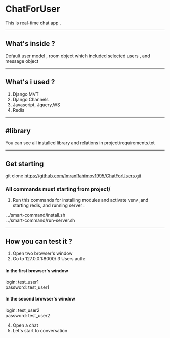 # ChatForUser

This is real-time chat app .

________________________________________________________________

## What's inside ?

Default user model , room object which included selected users , and message object
________________________________________________________________

## What's i used ?

1. Django MVT
2. Django Channels
3. Javascript, Jquery,WS
4. Redis
________________________________________________________________
## #library

You can see all installed library and relations in project/requirements.txt

________________________________________________________________

## Get starting

git clone https://github.com/ImranRahimov1995/ChatForUsers.git


### All commands must starting from project/

1. Run this commands for installing modules and activate venv ,and starting redis, and running server : 

. ./smart-command/install.sh \
. ./smart-command/run-server.sh 

________________________________________________________________
## How you can test it ?
1. Open two browser's window
2. Go to 127.0.0.1:8000/
3 Users auth:

#### In the first browser's window

login: test_user1 \
password: test_user1

#### In the second browser's window

login: test_user2 \
password: test_user2

4. Open a chat
5. Let's start to conversation 
